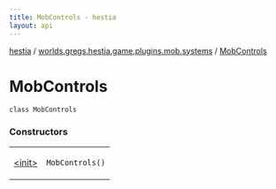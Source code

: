 ```yaml
---
title: MobControls - hestia
layout: api
---
```


<div class='api-docs-breadcrumbs'><a href="../../index.html">hestia</a> / <a href="../index.html">worlds.gregs.hestia.game.plugins.mob.systems</a> / <a href="./index.html">MobControls</a></div>

# MobControls

<div class="signature"><code><span class="keyword">class </span><span class="identifier">MobControls</span></code></div>

### Constructors

<table class="api-docs-table">
<tbody>
<tr>
<td markdown="1">

<a href="-init-.html">&lt;init&gt;</a>


</td>
<td markdown="1">
<div class="signature"><code><span class="identifier">MobControls</span><span class="symbol">(</span><span class="symbol">)</span></code></div>

</td>
</tr>
</tbody>
</table>
